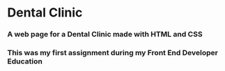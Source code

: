 # Dental Clinic
### A web page for a Dental Clinic made with HTML and CSS
### This was my first assignment during my Front End Developer Education
